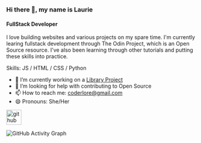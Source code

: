 ### Hi there 👋, my name is Laurie
#### FullStack Developer
I love building websites and various projects on my spare time. I'm currently learing fullstack development through The Odin Project, which is an Open Source resource. I've also been learning through other tutorials and putting these skills into practice.

Skills: JS / HTML / CSS / Python

- 🔭 I’m currently working on a [Library Project](https://coderlore.github.io/library/) 
- 🤔 I’m looking for help with contributing to Open Source 
- 📫 How to reach me: coderlore@gmail.com 
- 😄 Pronouns: She/Her 


[<img src='https://cdn.jsdelivr.net/npm/simple-icons@3.0.1/icons/github.svg' alt='github' height='40'>](https://github.com/coderlore)  

![GitHub Activity Graph](https://activity-graph.herokuapp.com/graph?username=coderlore)  



<!---
coderlore/coderlore is a ✨ special ✨ repository because its `README.md` (this file) appears on your GitHub profile.
You can click the Preview link to take a look at your changes.
--->
